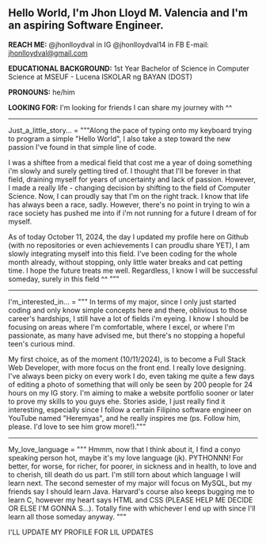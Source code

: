 Hello World, I'm Jhon Lloyd M. Valencia and I'm an aspiring Software Engineer. 
----------------------
**REACH ME:**
@jhonlloydval in IG
@jhonlloydval14 in FB
E-mail: jhonlloydval@gmail.com

**EDUCATIONAL BACKGROUND:**
1st Year Bachelor of Science in Computer Science at MSEUF - Lucena
ISKOLAR ng BAYAN (DOST)

**PRONOUNS:**
he/him

**LOOKING FOR:**
I'm looking for friends I can share my journey with ^^

-----------------------------------------------------------------------------
Just_a_little_story... = 
"""Along the pace of typing onto my keyboard trying to program a simple "Hello World", 
I also take a step toward the new passion I've found in that simple line of code.

I was a shiftee from a medical field that cost me a year of doing something i'm slowly and surely getting tired of. 
I thought that I'll be forever in that field, draining myself for years of uncertainty and lack of passion. However,
I made a really life - changing decision by shifting to the field of Computer Science. Now, I can proudly say that I'm on the right track.
I know that life has always been a race, sadly.
However, there's no point in trying to win a race society has pushed me into if i'm not running for a future I dream of for myself.

As of today October 11, 2024, the day I updated my profile here on Github (with no repositories or even achievements I can proudlu share YET), I am slowly
integrating myself into this field. I've been coding for the whole month already, without stopping, only little water breaks and cat petting time. I hope the future treats me well.
Regardless, I know I will be successful someday, surely in this field ^^ """

-----------------------------------------------------------------------------
I'm_interested_in... =
""" In terms of my major, since I only just started coding and only know simple concepts here and there, oblivious to those career's hardships, I still have a lot of fields i'm eyeing. I know I should be focusing on areas where I'm comfortable, where I excel, or where I'm passionate, as many have advised me, 
but there's no stopping a hopeful teen's curious mind. 

My first choice, as of the moment (10/11/2024), is to become a Full Stack Web Developer, with more focus on the front end. I really love designing. I've always been picky on every work I do, even taking me quite a few days of editing a photo of something that will only be seen by 200 people for 24 hours on my IG story. I'm aiming to make a website portfolio sooner or later to prove my skills to you guys ehe.
Stories aside, I just really find it interesting, especially since I follow a certain Filipino software engineer on YouTube named "Heremyas", and he really inspires me (ps. Follow him, please. I'd love to see him grow more!)."""

-----------------------------------------------------------------------------
My_love_language = 
""" Hmmm, now that I think about it, I find a conyo speaking person hot, maybe it's my love language (jk). PYTHONNN! For better, for worse, for richer, for poorer, in sickness and in health, to love and to cherish, till death do us part. 
I'm still torn about which language I will learn next. The second semester of my major will 
focus on MySQL, but my friends say I should learn Java. Harvard's course also keeps bugging me to learn C, however my heart says HTML and CSS (PLEASE HELP ME DECIDE OR ELSE I'M GONNA S...). Totally fine with whichever I end up with since I'll learn all those someday anyway. """


I'LL UPDATE MY PROFILE FOR LIL UPDATES
